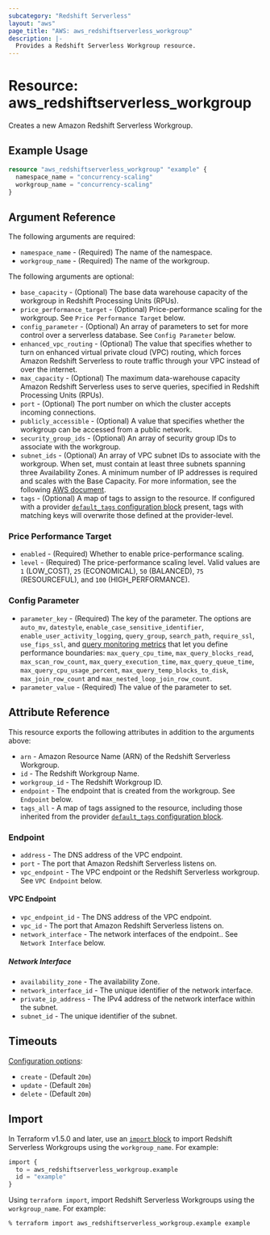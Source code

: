 ```yaml
---
subcategory: "Redshift Serverless"
layout: "aws"
page_title: "AWS: aws_redshiftserverless_workgroup"
description: |-
  Provides a Redshift Serverless Workgroup resource.
---
```


# Resource: aws_redshiftserverless_workgroup

Creates a new Amazon Redshift Serverless Workgroup.

## Example Usage

```terraform
resource "aws_redshiftserverless_workgroup" "example" {
  namespace_name = "concurrency-scaling"
  workgroup_name = "concurrency-scaling"
}
```

## Argument Reference

The following arguments are required:

* `namespace_name` - (Required) The name of the namespace.
* `workgroup_name` - (Required) The name of the workgroup.

The following arguments are optional:

* `base_capacity` - (Optional) The base data warehouse capacity of the workgroup in Redshift Processing Units (RPUs).
* `price_performance_target` - (Optional) Price-performance scaling for the workgroup. See `Price Performance Target` below.
* `config_parameter` - (Optional) An array of parameters to set for more control over a serverless database. See `Config Parameter` below.
* `enhanced_vpc_routing` - (Optional) The value that specifies whether to turn on enhanced virtual private cloud (VPC) routing, which forces Amazon Redshift Serverless to route traffic through your VPC instead of over the internet.
* `max_capacity` - (Optional) The maximum data-warehouse capacity Amazon Redshift Serverless uses to serve queries, specified in Redshift Processing Units (RPUs).
* `port` - (Optional) The port number on which the cluster accepts incoming connections.
* `publicly_accessible` - (Optional) A value that specifies whether the workgroup can be accessed from a public network.
* `security_group_ids` - (Optional) An array of security group IDs to associate with the workgroup.
* `subnet_ids` - (Optional) An array of VPC subnet IDs to associate with the workgroup. When set, must contain at least three subnets spanning three Availability Zones. A minimum number of IP addresses is required and scales with the Base Capacity. For more information, see the following [AWS document](https://docs.aws.amazon.com/redshift/latest/mgmt/serverless-known-issues.html).
* `tags` - (Optional) A map of tags to assign to the resource. If configured with a provider [`default_tags` configuration block](https://registry.terraform.io/providers/hashicorp/aws/latest/docs#default_tags-configuration-block) present, tags with matching keys will overwrite those defined at the provider-level.

### Price Performance Target

* `enabled` - (Required) Whether to enable price-performance scaling.
* `level` - (Required) The price-performance scaling level. Valid values are `1` (LOW_COST), `25` (ECONOMICAL), `50` (BALANCED), `75` (RESOURCEFUL), and `100` (HIGH_PERFORMANCE).

### Config Parameter

* `parameter_key` - (Required) The key of the parameter. The options are `auto_mv`, `datestyle`, `enable_case_sensitive_identifier`, `enable_user_activity_logging`, `query_group`, `search_path`, `require_ssl`, `use_fips_ssl`, and [query monitoring metrics](https://docs.aws.amazon.com/redshift/latest/dg/cm-c-wlm-query-monitoring-rules.html#cm-c-wlm-query-monitoring-metrics-serverless) that let you define performance boundaries: `max_query_cpu_time`, `max_query_blocks_read`, `max_scan_row_count`, `max_query_execution_time`, `max_query_queue_time`, `max_query_cpu_usage_percent`, `max_query_temp_blocks_to_disk`, `max_join_row_count` and `max_nested_loop_join_row_count`.
* `parameter_value` - (Required) The value of the parameter to set.

## Attribute Reference

This resource exports the following attributes in addition to the arguments above:

* `arn` - Amazon Resource Name (ARN) of the Redshift Serverless Workgroup.
* `id` - The Redshift Workgroup Name.
* `workgroup_id` - The Redshift Workgroup ID.
* `endpoint` - The endpoint that is created from the workgroup. See `Endpoint` below.
* `tags_all` - A map of tags assigned to the resource, including those inherited from the provider [`default_tags` configuration block](https://registry.terraform.io/providers/hashicorp/aws/latest/docs#default_tags-configuration-block).

### Endpoint

* `address` - The DNS address of the VPC endpoint.
* `port` - The port that Amazon Redshift Serverless listens on.
* `vpc_endpoint` - The VPC endpoint or the Redshift Serverless workgroup. See `VPC Endpoint` below.

#### VPC Endpoint

* `vpc_endpoint_id` - The DNS address of the VPC endpoint.
* `vpc_id` - The port that Amazon Redshift Serverless listens on.
* `network_interface` - The network interfaces of the endpoint.. See `Network Interface` below.

##### Network Interface

* `availability_zone` - The availability Zone.
* `network_interface_id` - The unique identifier of the network interface.
* `private_ip_address` - The IPv4 address of the network interface within the subnet.
* `subnet_id` - The unique identifier of the subnet.

## Timeouts

[Configuration options](https://developer.hashicorp.com/terraform/language/resources/syntax#operation-timeouts):

- `create` - (Default `20m`)
- `update` - (Default `20m`)
- `delete` - (Default `20m`)

## Import

In Terraform v1.5.0 and later, use an [`import` block](https://developer.hashicorp.com/terraform/language/import) to import Redshift Serverless Workgroups using the `workgroup_name`. For example:

```terraform
import {
  to = aws_redshiftserverless_workgroup.example
  id = "example"
}
```

Using `terraform import`, import Redshift Serverless Workgroups using the `workgroup_name`. For example:

```console
% terraform import aws_redshiftserverless_workgroup.example example
```
